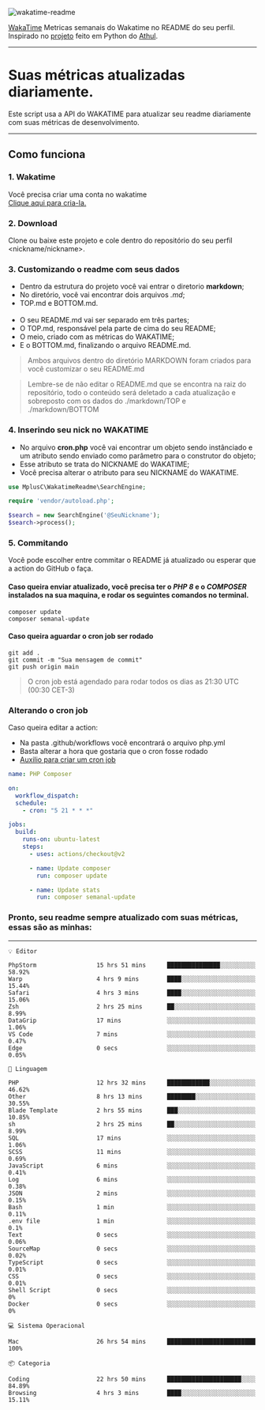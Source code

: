 ![wakatime-readme](https://socialify.git.ci/bymatheus/wakatime-readme/image?description=1&descriptionEditable=M%C3%A9tricas%20semanais%20do%20Wakatime%20no%20seu%20README%20de%20perfil.&font=KoHo&forks=1&language=1&owner=1&pattern=Signal&stargazers=1&theme=Dark)

[WakaTime](https://wakatime.com) Metricas semanais do Wakatime no README do seu perfil. <br>
Inspirado no [projeto](https://github.com/athul/waka-readme) feito em Python do [Athul](https://github.com/athul).
___

# Suas métricas atualizadas diariamente.
Este script usa a API do WAKATIME para atualizar seu readme diariamente com suas métricas de desenvolvimento.

___

## Como funciona

### 1. Wakatime
Você precisa criar uma conta no wakatime <br>
[Clique aqui para cria-la.](https://wakatime.com) 

### 2. Download
Clone ou baixe este projeto e cole dentro do repositório do seu perfil <nickname/nickname>.

### 3. Customizando o readme com seus dados
- Dentro da estrutura do projeto você vai entrar o diretorio **markdown**;  
- No diretório, você vai encontrar dois arquivos *.md*;
- TOP.md e BOTTOM.md.
<br><br>
- O seu README.md vai ser separado em três partes; 
- O TOP.md, responsável pela parte de cima do seu README;
- O meio, criado com as métricas do WAKATIME;
- E o BOTTOM.md, finalizando o arquivo README.md.<br>

> Ambos arquivos dentro do diretório MARKDOWN foram criados para você customizar o seu README.md

> Lembre-se de não editar o README.md que se encontra na raiz do repositório, todo o conteúdo será deletado a cada atualização e sobreposto com os dados do ./markdown/TOP e ./markdown/BOTTOM

### 4. Inserindo seu nick no WAKATIME
- No arquivo **cron.php** você vai encontrar um objeto sendo instânciado e um atributo sendo enviado como parâmetro para o construtor do objeto;
- Esse atributo se trata do NICKNAME do WAKATIME;
- Você precisa alterar o atributo para seu NICKNAME do WAKATIME.

```php
use MplusC\WakatimeReadme\SearchEngine;

require 'vendor/autoload.php';

$search = new SearchEngine('@SeuNickname');
$search->process();
```

### 5. Commitando
Você pode escolher entre commitar o README já atualizado ou esperar que a action do GitHub o faça. <br>

#### Caso queira enviar atualizado, você precisa ter o *PHP 8* e o *COMPOSER* instalados na sua maquina, e rodar os seguintes comandos no terminal.
```composer
composer update
composer semanal-update 
```

#### Caso queira aguardar o cron job ser rodado 
```git 
git add .
git commit -m "Sua mensagem de commit"
git push origin main
```

>O cron job está agendado para rodar todos os dias as 21:30 UTC (00:30 CET-3) 

### Alterando o cron job
Caso queira editar a action:

- Na pasta .github/workflows você encontrará o arquivo php.yml
- Basta alterar a hora que gostaria que o cron fosse rodado
- [Auxilio para criar um cron job](https://crontab.guru)

```yml
name: PHP Composer

on:
  workflow_dispatch:
  schedule:
    - cron: "5 21 * * *"

jobs:
  build:
    runs-on: ubuntu-latest
    steps:
      - uses: actions/checkout@v2

      - name: Update composer
        run: composer update

      - name: Update stats
        run: composer semanal-update
```

### Pronto, seu readme sempre atualizado com suas métricas, essas são as minhas:

___
```text
💡 Editor

PhpStorm                 15 hrs 51 mins      ███████████████░░░░░░░░░░     58.92%
Warp                     4 hrs 9 mins        ████░░░░░░░░░░░░░░░░░░░░░     15.44%
Safari                   4 hrs 3 mins        ████░░░░░░░░░░░░░░░░░░░░░     15.06%
Zsh                      2 hrs 25 mins       ██░░░░░░░░░░░░░░░░░░░░░░░      8.99%
DataGrip                 17 mins             ░░░░░░░░░░░░░░░░░░░░░░░░░      1.06%
VS Code                  7 mins              ░░░░░░░░░░░░░░░░░░░░░░░░░      0.47%
Edge                     0 secs              ░░░░░░░░░░░░░░░░░░░░░░░░░      0.05%
```
```text
💬 Linguagem

PHP                      12 hrs 32 mins      ████████████░░░░░░░░░░░░░     46.62%
Other                    8 hrs 13 mins       ████████░░░░░░░░░░░░░░░░░     30.55%
Blade Template           2 hrs 55 mins       ███░░░░░░░░░░░░░░░░░░░░░░     10.85%
sh                       2 hrs 25 mins       ██░░░░░░░░░░░░░░░░░░░░░░░      8.99%
SQL                      17 mins             ░░░░░░░░░░░░░░░░░░░░░░░░░      1.06%
SCSS                     11 mins             ░░░░░░░░░░░░░░░░░░░░░░░░░      0.69%
JavaScript               6 mins              ░░░░░░░░░░░░░░░░░░░░░░░░░      0.41%
Log                      6 mins              ░░░░░░░░░░░░░░░░░░░░░░░░░      0.38%
JSON                     2 mins              ░░░░░░░░░░░░░░░░░░░░░░░░░      0.15%
Bash                     1 min               ░░░░░░░░░░░░░░░░░░░░░░░░░      0.11%
.env file                1 min               ░░░░░░░░░░░░░░░░░░░░░░░░░       0.1%
Text                     0 secs              ░░░░░░░░░░░░░░░░░░░░░░░░░      0.06%
SourceMap                0 secs              ░░░░░░░░░░░░░░░░░░░░░░░░░      0.02%
TypeScript               0 secs              ░░░░░░░░░░░░░░░░░░░░░░░░░      0.01%
CSS                      0 secs              ░░░░░░░░░░░░░░░░░░░░░░░░░      0.01%
Shell Script             0 secs              ░░░░░░░░░░░░░░░░░░░░░░░░░         0%
Docker                   0 secs              ░░░░░░░░░░░░░░░░░░░░░░░░░         0%
```
```text
💻 Sistema Operacional

Mac                      26 hrs 54 mins      █████████████████████████       100%
```
```text
📦 Categoria

Coding                   22 hrs 50 mins      █████████████████████░░░░     84.89%
Browsing                 4 hrs 3 mins        ████░░░░░░░░░░░░░░░░░░░░░     15.11%
```
